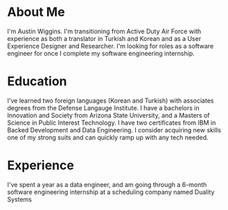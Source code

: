 # About Me
I'm Austin Wiggins. I'm transitioning from Active Duty Air Force with experience as both a translator in Turkish and Korean and as a User Experience Designer and Researcher. I'm looking for roles as a software engineer for once I complete my software engineering internship.

# Education
I've learned two foreign languages (Korean and Turkish) with associates degrees from the Defense Langauge Institute. I have a bachelors in Innovation and Society from Arizona State University, and a Masters of Science in Public Interest Technology. I have two certificates from IBM in Backed Development and Data Engineering. I consider acquiring new skills one of my strong suits and can quickly ramp up with any tech needed.

# Experience
I've spent a year as a data engineer, and am going through a 6-month software engineering internship at a scheduling company named Duality Systems
